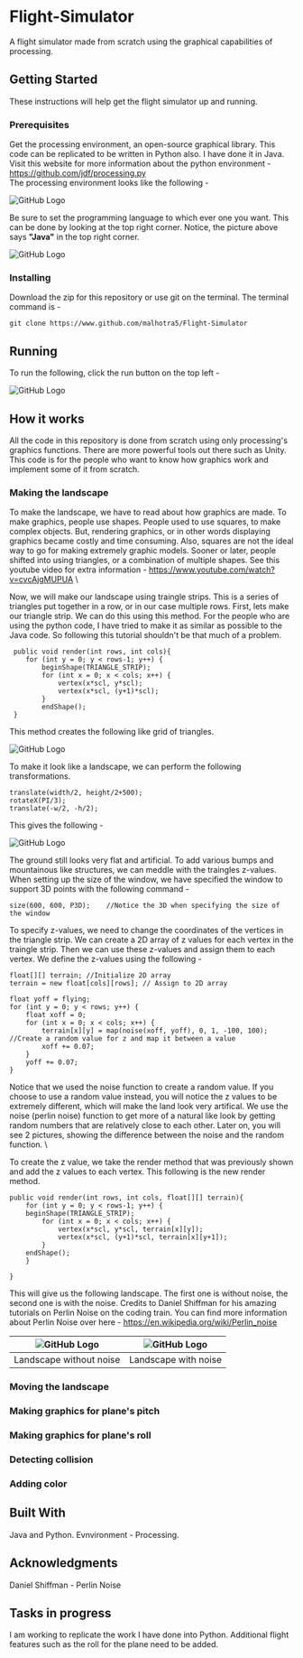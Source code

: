 # Flight-Simulator
A flight simulator made from scratch using the graphical capabilities of processing.
## Getting Started
These instructions will help get the flight simulator up and running. 
### Prerequisites
Get the processing environment, an open-source graphical library. This code can be replicated to be  written in Python also. I have done it in Java. Visit this website for more information about the python environment - https://github.com/jdf/processing.py \
The processing environment looks like the following - 

![GitHub Logo](/Pictures/procEnv_Java.jpg)

Be sure to set the programming language to which ever one you want. This can be done by looking at the top right corner. Notice, the picture above says **"Java"** in the top right corner.

![GitHub Logo](/Pictures/procEnv_Python.jpg)

### Installing 
Download the zip for this repository or use git on the terminal. The terminal command is - 
    
    git clone https://www.github.com/malhotra5/Flight-Simulator

## Running
To run the following, click the run button on the top left - 

![GitHub Logo](/Pictures/run.jpg)

## How it works
All the code in this repository is done from scratch using only processing's graphics functions. There are more powerful tools out there such as Unity. This code is for the people who want to know how graphics work and implement some of it from scratch.  
### Making the landscape
To make the landscape, we have to read about how graphics are made. To make graphics, people use shapes. People used to use squares, to make complex objects. But, rendering graphics, or in other words displaying graphics became costly and time consuming. Also, squares are not the ideal way to go for making extremely graphic models. Sooner or later, people shifted into using triangles, or a combination of multiple shapes. See this youtube video for extra information - https://www.youtube.com/watch?v=cvcAjgMUPUA \

Now, we will make our landscape using traingle strips. This is a series of triangles put together in a row, or in our case multiple rows. First, lets make our triangle strip. We can do this using this method. For the people who are using the python code, I have tried to make it as similar as possible to the Java code. So following this tutorial shouldn't be that much of a problem.

     public void render(int rows, int cols){
        for (int y = 0; y < rows-1; y++) {
            beginShape(TRIANGLE_STRIP);
            for (int x = 0; x < cols; x++) {
                vertex(x*scl, y*scl);
                vertex(x*scl, (y+1)*scl);
            }
            endShape();
     }
     
 This method creates the following like grid of triangles.
 
 ![GitHub Logo](/Pictures/triangleStrip.jpg)
 
 To make it look like a landscape, we can perform the following transformations.
 
    translate(width/2, height/2+500);
    rotateX(PI/3);
    translate(-w/2, -h/2);
    
This gives the following - 

 ![GitHub Logo](/Pictures/initLand.jpg)

The ground still looks very flat and artificial. To add various bumps and mountainous like structures, we can meddle with the traingles z-values. When setting up the size of the window, we have specified the window to support 3D points with the following command - 

    size(600, 600, P3D);    //Notice the 3D when specifying the size of the window

To specify z-values, we need to change the coordinates of the vertices in the triangle strip. We can create a 2D array of z values for each vertex in the traingle strip. Then we can use these z-values and assign them to each vertex. We define the z-values using the following - 

    float[][] terrain; //Initialize 2D array
    terrain = new float[cols][rows]; // Assign to 2D array
    
    float yoff = flying;
    for (int y = 0; y < rows; y++) {
        float xoff = 0;
        for (int x = 0; x < cols; x++) {
            terrain[x][y] = map(noise(xoff, yoff), 0, 1, -100, 100); //Create a random value for z and map it between a value
            xoff += 0.07;
        }
        yoff += 0.07;
    }
Notice that we used the noise function to create a random value. If you choose to use a random value instead, you will notice the  z values to be extremely different, which will make the land look very artifical. We use the noise (perlin noise) function to get more of a natural like look by getting random numbers that are relatively close to each other. Later on, you will see 2 pictures, showing the difference between the noise and the random function. \

To create the z value, we take the render method that was previously shown and add the z values to each vertex. This following is the new render method.

    public void render(int rows, int cols, float[][] terrain){
        for (int y = 0; y < rows-1; y++) {
        beginShape(TRIANGLE_STRIP);
            for (int x = 0; x < cols; x++) {
                vertex(x*scl, y*scl, terrain[x][y]);
                vertex(x*scl, (y+1)*scl, terrain[x][y+1]);
            }
        endShape();
        }
 
    }
 
This will give us the following landscape. The first one is without noise, the second one is with the noise. Credits to Daniel Shiffman for his amazing tutorials on Perlin Noise on the coding train. You can find more information about Perlin Noise over here - https://en.wikipedia.org/wiki/Perlin_noise

 ![GitHub Logo](/Pictures/withoutNoise.jpg)| ![GitHub Logo](/Pictures/noise.jpg)
 ----------------------------------------- |---------------------------------------
 Landscape without noise|Landscape with noise


### Moving the landscape


### Making graphics for plane's pitch

### Making graphics for plane's roll

### Detecting collision

### Adding color

## Built With
Java and Python. Evnvironment - Processing.

## Acknowledgments
Daniel Shiffman - Perlin Noise

## Tasks in progress 
I am working to replicate the work I have done into Python. Additional flight features such as the roll for the plane need to be added.

